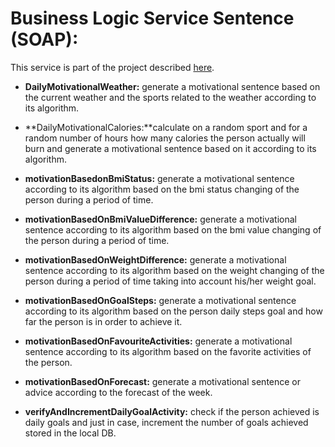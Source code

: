 # Business Logic Service Sentence (SOAP):

This service is part of the project described [here](https://github.com/ddellagiacoma/introsde-2017-userinterface).

*	**DailyMotivationalWeather:** generate a motivational sentence based on the current weather and the sports related to the weather according to its algorithm.

*	**DailyMotivationalCalories:**calculate on a random sport and for a random number of hours how many calories the person actually will burn and generate a motivational sentence based on it  according to its algorithm.

*	**motivationBasedonBmiStatus:** generate a motivational sentence according to its algorithm based on the bmi status changing of the person during a period of time.

*	**motivationBasedOnBmiValueDifference:** generate a motivational sentence according to its algorithm based on the bmi value changing of the person during a period of time.

*	**motivationBasedOnWeightDifference:** generate a motivational sentence according to its algorithm based on the weight changing of the person during a period of time taking into account his/her weight goal.

*	**motivationBasedOnGoalSteps:** generate a motivational sentence according to its algorithm based on the person daily steps goal and how far the person is in order to achieve it.

*	**motivationBasedOnFavouriteActivities:** generate a motivational sentence according to its algorithm based on the favorite activities of the person.

*	**motivationBasedOnForecast:** generate a motivational sentence or advice according to the forecast of the week.

*	**verifyAndIncrementDailyGoalActivity:** check if the person achieved is daily goals and just in case, increment the number of goals achieved stored in the local DB.
